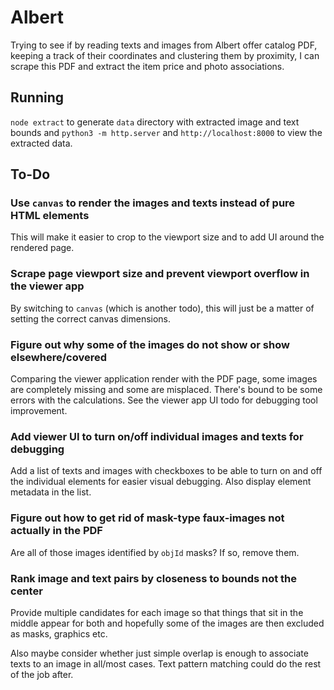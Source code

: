 # Albert

Trying to see if by reading texts and images from Albert offer catalog PDF,
keeping a track of their coordinates and clustering them by proximity, I can
scrape this PDF and extract the item price and photo associations.

## Running

`node extract` to generate `data` directory with extracted image and text bounds
and `python3 -m http.server` and `http://localhost:8000` to view the extracted
data.

## To-Do

### Use `canvas` to render the images and texts instead of pure HTML elements

This will make it easier to crop to the viewport size and to add UI around the
rendered page.

### Scrape page viewport size and prevent viewport overflow in the viewer app

By switching to `canvas` (which is another todo), this will just be a matter of
setting the correct canvas dimensions.

### Figure out why some of the images do not show or show elsewhere/covered

Comparing the viewer application render with the PDF page, some images are
completely missing and some are misplaced. There's bound to be some errors with
the calculations. See the viewer app UI todo for debugging tool improvement.

### Add viewer UI to turn on/off individual images and texts for debugging

Add a list of texts and images with checkboxes to be able to turn on and off the
individual elements for easier visual debugging. Also display element metadata
in the list.

### Figure out how to get rid of mask-type faux-images not actually in the PDF

Are all of those images identified by `objId` masks? If so, remove them.

### Rank image and text pairs by closeness to bounds not the center

Provide multiple candidates for each image so that things that sit in the middle
appear for both and hopefully some of the images are then excluded as masks,
graphics etc.

Also maybe consider whether just simple overlap is enough to associate texts to
an image in all/most cases. Text pattern matching could do the rest of the job
after.
